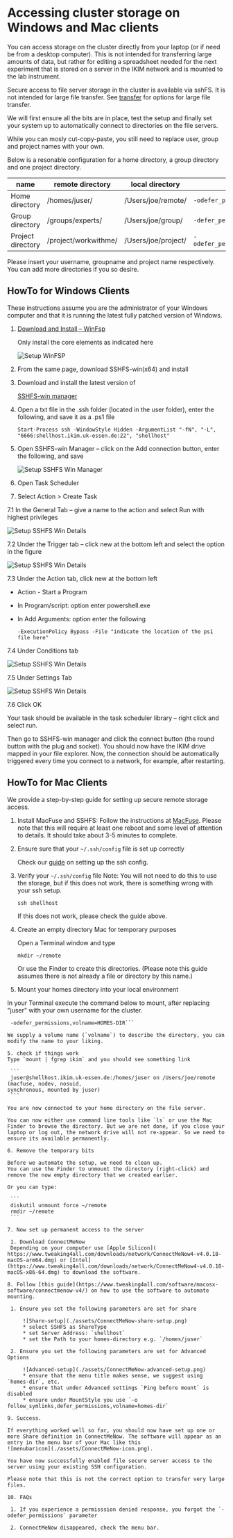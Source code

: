 # Accessing cluster storage on Windows and Mac clients

You can access storage on the cluster directly from your laptop (or if need be
from a desktop computer). This is not intended for transferring large amounts
of data, but rather for editing a spreadsheet needed for the next experiment that
is stored on a server in the IKIM network and is mounted to the lab instrument.

Secure access to file server storage in the cluster is available via sshFS.
It is not intended for large file transfer. See [transfer](transfer.md)
for options for large file transfer.

We will first ensure all the bits are in place, test the setup and finally
set your system up to automatically connect to directories on the file servers.

While you can mosly cut-copy-paste, you still
need to replace user, group and project names with your own.

Below is a resonable configuration for a home directory, a group directory
and one project directory.

| name | remote directory | local directory  |  Parameters|
| ---  | --- |  -- | ---|
| Home directory    | /homes/juser/ | /Users/joe/remote/ |`-odefer_permissions,volname=HOMES-DIR`|
| Group directory    | /groups/experts/ | /Users/joe/group/ |`-defer_permissions,volname=GROUPDIR`|
| Project directory | /project/workwithme/ | /Users/joe/project/|`-odefer_permissions,volname=PROJECTDIR`|

Please insert your username, groupname and project name respectively. You can
add more directories if you so desire.

## HowTo for Windows Clients

These instructions assume you are the administrator of your Windows computer and
that it is running the latest fully patched version of Windows.

1. [Download and Install – WinFsp](https://winfsp.dev/rel/)

    Only install the core elements as indicated here

    ![Setup WinFSP](./assets/WinFSP_download.png)

2. From the same page, download SSHFS-win(x64) and install

3. Download and install the latest version of

    [SSHFS-win manager](https://github.com/evsar3/sshfs-win-manager)

4. Open a txt file in the .ssh folder (located in the user folder), enter the following,
and save it as a .ps1 file

    ```text
    Start-Process ssh -WindowStyle Hidden -ArgumentList "-fN", "-L", "6666:shellhost.ikim.uk-essen.de:22", "shellhost"
    ```

5. Open SSHFS-win Manager – click on the Add connection button, enter the following, and save

    ![Setup SSHFS Win Manager](./assets/sshfs_win_manager.png)

6. Open Task Scheduler

7. Select Action > Create Task

7.1 In the General Tab – give a name to the action and select Run with highest privileges

![Setup SSHFS Win Details](./assets/sshfs_win_manager_details1.png)

7.2 Under the Trigger tab – click new at the bottom left and select the option in the figure

![Setup SSHFS Win Details](./assets/sshfs-win-manager-details2.png)

7.3 Under the Action tab, click new at the bottom left

* Action - Start a Program
* In Program/script: option enter powershell.exe
* In Add Arguments: option enter the following

    ```text
    -ExecutionPolicy Bypass -File "indicate the location of the ps1 file here" 
    ```

7.4 Under Conditions tab

![Setup SSHFS Win Details](./assets/sshfs_win_manager_conditions.png)

7.5 Under Settings Tab

![Setup SSHFS Win Details](./assets/sshfs_win_manager_settings.png)

7.6 Click OK

Your task should be available in the task scheduler library – right click and select run.

Then go to SSHFS-win manager and click the connect button (the round button with the plug and socket).
You should now have the IKIM drive mapped in your file explorer.
Now, the connection should be automatically triggered every time you connect to a network, for example, after restarting.

## HowTo for Mac Clients

We provide a step-by-step guide for setting up secure remote storage access.

1. Install MacFuse and SSHFS:
 Follow the instructions at [MacFuse](https://osxfuse.github.io). Please note that this will require at least one reboot and some level of  attention to details. It should take about 3-5 minutes to complete.

2. Ensure sure that your `~/.ssh/config` file is set up correctly

   Check our [guide](access.md) on setting up the ssh config.

3. Verify your `~/.ssh/config` file
 Note: You will not need to do this to use the storage, but if this does not work, there is
something wrong with your ssh setup.

   ```ssh shellhost```

   If this does not work, please check the guide above.

4. Create an empty directory Mac for temporary purposes

   Open a  Terminal window and type

   ```mkdir ~/remote```

   Or use the Finder to create this directories. (Please note this guide assumes there is not already a file or directory by this name.)

5. Mount your homes directory into your local environment

In your Terminal execute the command below to mount, after replacing "juser" with your own username for the cluster.

   ```sshfs juser@shellhost:/homes/juser $HOME/remote/
    -odefer_permissions,volname=HOMES-DIR```

We supply a volume name (`volname`) to describe the directory, you can modify the name to your liking.

5. check if things work
Type `mount | fgrep ikim` and you should see something link

    ```
    juser@shellhost.ikim.uk-essen.de:/homes/juser on /Users/joe/remote (macfuse, nodev, nosuid, 
synchronous, mounted by juser)
    ```

You are now connected to your home directory on the file server.

You can now either use command line tools like `ls` or use the Mac Finder to browse the directory. But we are not done, if you close your laptop or log out, the network drive will not re-appear. So we need to ensure its available permanently.

6. Remove the temporary bits

Before we automate the setup, we need to clean up.
You can use the Finder to unmount the directory (right-click) and remove the now empty directory that we created earlier.

Or you can type:

    ```
    diskutil unmount force ~/remote
    rmdir ~/remote
    ```

7. Now set up permanent access to the server

    1. Download ConnectMeNow
    Depending on your computer use [Apple Silicon]( https://www.tweaking4all.com/downloads/network/ConnectMeNow4-v4.0.18-macOS-arm64.dmg) or [Intel](https://www.tweaking4all.com/downloads/network/ConnectMeNow4-v4.0.18-macOS-x86-64.dmg) to download the software.

8. Follow [this guide](https://www.tweaking4all.com/software/macosx-software/connectmenow-v4/) on how to use the software to automate mounting.

    1. Ensure you set the following parameters are set for share

        ![Share-setup](./assets/ConnectMeNow-share-setup.png)
        * select SSHFS as ShareType
        * set Server Address: `shellhost`
        * set the Path to your homes-directory e.g. `/homes/juser`

    2. Ensure you set the following parameters are set for Advanced Options

        ![Advanced-setup](./assets/ConnectMeNow-advanced-setup.png)
        * ensure that the menu title makes sense, we suggest using `homes-dir`, etc.
        * ensure that under Advanced settings `Ping before mount` is disabled
        * ensure under MountStyle you use `-o follow_symlinks,defer_permissions,volname=homes-dir`

9. Success.

If everything worked well so far, you should now have set up one or more Share definition in ConnectMeNow. The software will appear as an entry in the menu bar of your Mac like this
![menubaricon](./assets/ConnectMeNow-icon.png).

You have now successfully enabled file secure server access to the server using your existing SSH configuration.

Please note that this is not the correct option to transfer very large files.

10. FAQs

    1. If you experience a permisssion denied response, you forgot the `-odefer_permissions` parameter

    2. ConnectMeNow disappeared, check the menu bar.
